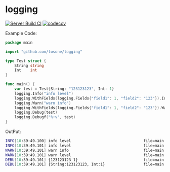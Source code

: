 # logging

[![Server Build CI](https://github.com/tosone/logging/actions/workflows/ci.yaml/badge.svg?branch=main)](https://github.com/tosone/logging/actions/workflows/ci.yaml) [![codecov](https://codecov.io/gh/tosone/logging/branch/main/graph/badge.svg?token=Y0l7RHluoS)](https://codecov.io/gh/tosone/logging)

Example Code:

``` go
package main

import "github.com/tosone/logging"

type Test struct {
	String string
	Int    int
}

func main() {
	var test = Test{String: "123123123", Int: 1}
	logging.Info("info level")
	logging.WithFields(logging.Fields{"field1": 1, "field2": "123"}).Info("info level")
	logging.Warn("warn info")
	logging.WithFields(logging.Fields{"field1": 1, "field2": "123"}).Warn("warn level")
	logging.Debug(test)
	logging.Debugf("%+v", test)
}
```

OutPut:

``` bash
INFO[10:39:49.100] info level                                file=main.go line=12
INFO[10:39:49.101] info level                                file=main.go line=13 field1=1 field2=123
WARN[10:39:49.101] warn info                                 file=main.go line=14
WARN[10:39:49.101] warn level                                file=main.go line=15 field1=1 field2=123
DEBU[10:39:49.101] {123123123 1}                             file=main.go line=16
DEBU[10:39:49.101] {String:123123123, Int:1}                 file=main.go line=17
```
